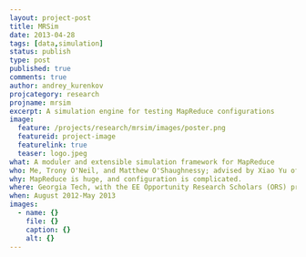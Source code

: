 ```yaml
---
layout: project-post
title: MRSim
date: 2013-04-28
tags: [data,simulation]
status: publish
type: post
published: true
comments: true
author: andrey_kurenkov
projcategory: research
projname: mrsim
excerpt: A simulation engine for testing MapReduce configurations
image:
  feature: /projects/research/mrsim/images/poster.png
  featureid: project-image
  featurelink: true
  teaser: logo.jpeg
what: A moduler and extensible simulation framework for MapReduce
who: Me, Trony O'Neil, and Matthew O'Shaughnessy; advised by Xiao Yu of the Parallel and Distributed Computing Lab
why: MapReduce is huge, and configuration is complicated. 
where: Georgia Tech, with the EE Opportunity Research Scholars (ORS) program
when: August 2012-May 2013
images:
  - name: {}
    file: {}
    caption: {}
    alt: {}
---
```

